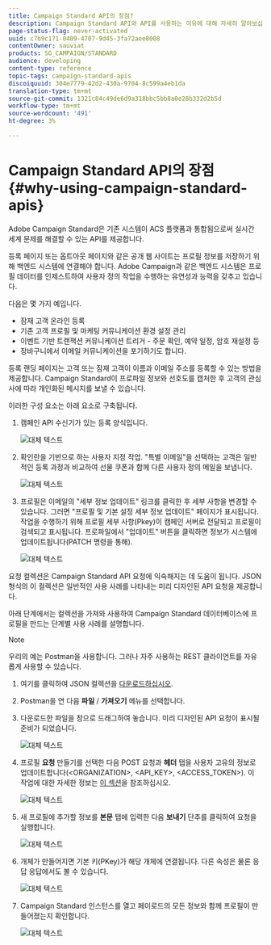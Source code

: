 ```yaml
---
title: Campaign Standard API의 장점?
description: Campaign Standard API와 API를 사용하는 이유에 대해 자세히 알아보십시오.
page-status-flag: never-activated
uuid: c7b9c171-0409-4707-9d45-3fa72aee8008
contentOwner: sauviat
products: SG_CAMPAIGN/STANDARD
audience: developing
content-type: reference
topic-tags: campaign-standard-apis
discoiquuid: 304e7779-42d2-430a-9704-8c599a4eb1da
translation-type: tm+mt
source-git-commit: 1321c84c49de6d9a318bbc5bb8a0e28b332d2b5d
workflow-type: tm+mt
source-wordcount: '491'
ht-degree: 3%

---
```



# Campaign Standard API의 장점 {#why-using-campaign-standard-apis}

Adobe Campaign Standard은 기존 시스템이 ACS 플랫폼과 통합됨으로써 실시간 세계 문제를 해결할 수 있는 API를 제공합니다.

등록 페이지 또는 옵트아웃 페이지와 같은 공개 웹 사이트는 프로필 정보를 저장하기 위해 백엔드 시스템에 연결해야 합니다. Adobe Campaign과 같은 백엔드 시스템은 프로필 데이터를 인제스트하여 사용자 정의 작업을 수행하는 유연성과 능력을 갖추고 있습니다.

다음은 몇 가지 예입니다.

* 잠재 고객 온라인 등록
* 기존 고객 프로필 및 마케팅 커뮤니케이션 환경 설정 관리
* 이벤트 기반 트랜잭션 커뮤니케이션 트리거 - 주문 확인, 예약 일정, 암호 재설정 등
* 장바구니에서 이메일 커뮤니케이션을 포기하기도 합니다.

등록 랜딩 페이지는 고객 또는 잠재 고객이 이름과 이메일 주소를 등록할 수 있는 방법을 제공합니다. Campaign Standard이 프로파일 정보와 선호도를 캡처한 후 고객의 관심사에 따라 개인화된 메시지를 보낼 수 있습니다.

이러한 구성 요소는 아래 요소로 구축됩니다.

1. 캠페인 API 수신기가 있는 등록 양식입니다.

   ![대체 텍스트](assets/apis_uc1.png)

1. 확인란을 기반으로 하는 사용자 지정 작업. &quot;특별 이메일&quot;을 선택하는 고객은 일반적인 등록 과정과 비교하여 선물 쿠폰과 함께 다른 사용자 정의 메일을 보냅니다.

   ![대체 텍스트](assets/apis_uc2.png)

1. 프로필은 이메일의 &quot;세부 정보 업데이트&quot; 링크를 클릭한 후 세부 사항을 변경할 수 있습니다. 그러면 &quot;프로필 및 기본 설정 세부 정보 업데이트&quot; 페이지가 표시됩니다. 작업을 수행하기 위해 프로필 세부 사항(Pkey)이 캠페인 서버로 전달되고 프로필이 검색되고 표시됩니다. 프로파일에서 &quot;업데이트&quot; 버튼을 클릭하면 정보가 시스템에 업데이트됩니다(PATCH 명령을 통해).

   ![대체 텍스트](assets/apis_uc3.png)

요청 컬렉션은 Campaign Standard API 요청에 익숙해지는 데 도움이 됩니다. JSON 형식의 이 컬렉션은 일반적인 사용 사례를 나타내는 미리 디자인된 API 요청을 제공합니다.

아래 단계에서는 컬렉션을 가져와 사용하여 Campaign Standard 데이터베이스에 프로필을 만드는 단계별 사용 사례를 설명합니다.

>[!NOTE]
>
>우리의 예는 Postman을 사용합니다. 그러나 자주 사용하는 REST 클라이언트를 자유롭게 사용할 수 있습니다.

1. 여기를 클릭하여 JSON 컬렉션을 [다운로드하십시오](https://helpx.adobe.com/content/dam/help/en/campaign/kb/working-with-acs-api/_jcr_content/main-pars/download_section/download-1/KB_postman_collection.json.zip).

1. Postman을 연 다음 **파일** / **가져오기** 메뉴를 선택합니다.

1. 다운로드한 파일을 창으로 드래그하여 놓습니다. 미리 디자인된 API 요청이 표시될 준비가 되었습니다.

   ![대체 텍스트](assets/postman_collection.png)

1. 프로필 **요청** 만들기를 선택한 다음 POST 요청과 **헤더** 탭을 사용자 고유의 정보로 업데이트합니다(&lt;ORGANIZATION>, &lt;API_KEY>, &lt;ACCESS_TOKEN>). 이 작업에 대한 자세한 정보는 [이 섹션](../../api/using/setting-up-api-access.md)을 참조하십시오.

   ![대체 텍스트](assets/postman_uc1.png)

1. 새 프로필에 추가할 정보를 **본문** 탭에 입력한 다음 **보내기** 단추를 클릭하여 요청을 실행합니다.

   ![대체 텍스트](assets/postman_uc2.png)

1. 개체가 만들어지면 기본 키(PKey)가 해당 개체에 연결됩니다. 다른 속성은 물론 응답 응답에서도 볼 수 있습니다.

   ![대체 텍스트](assets/postman_uc3.png)

1. Campaign Standard 인스턴스를 열고 페이로드의 모든 정보와 함께 프로필이 만들어졌는지 확인합니다.

   ![대체 텍스트](assets/postman_uc4.png)
